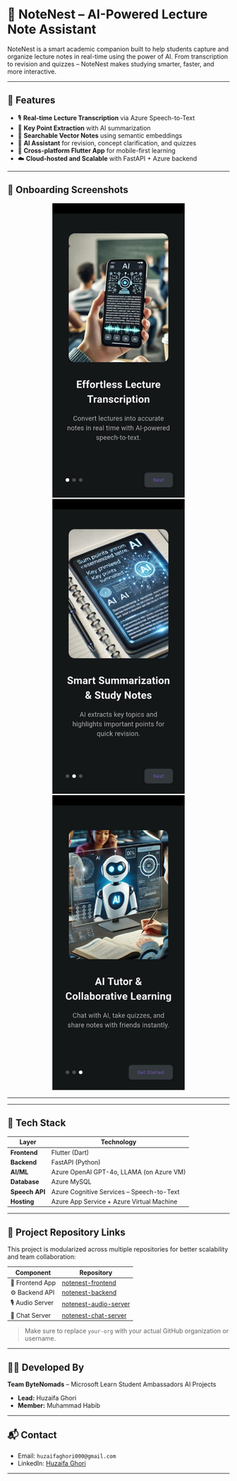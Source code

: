 # 📘 NoteNest – AI-Powered Lecture Note Assistant

NoteNest is a smart academic companion built to help students capture and organize lecture notes in real-time using the power of AI. From transcription to revision and quizzes – NoteNest makes studying smarter, faster, and more interactive.

---

## 🚀 Features

- 🎙️ **Real-time Lecture Transcription** via Azure Speech-to-Text  
- 🧠 **Key Point Extraction** with AI summarization  
- 🔎 **Searchable Vector Notes** using semantic embeddings  
- 💬 **AI Assistant** for revision, concept clarification, and quizzes  
- 📲 **Cross-platform Flutter App** for mobile-first learning  
- ☁️ **Cloud-hosted and Scalable** with FastAPI + Azure backend  

---

## 📱 Onboarding Screenshots

<div align="center">
  <img src="https://github.com/Bytenomads/.github/blob/main/ob3.jpg" width="300"/>
  <img src="https://github.com/Bytenomads/.github/blob/main/ob2.jpg" width="300"/>
  <img src="https://github.com/Bytenomads/.github/blob/main/ob1.jpg" width="300"/>
</div>

---

---

## 🧰 Tech Stack

| Layer         | Technology                                  |
|---------------|----------------------------------------------|
| **Frontend**  | Flutter (Dart)                              |
| **Backend**   | FastAPI (Python)                            |
| **AI/ML**     | Azure OpenAI GPT-4o, LLAMA (on Azure VM)    |
| **Database**  | Azure MySQL                                 |
| **Speech API**| Azure Cognitive Services – Speech-to-Text   |
| **Hosting**   | Azure App Service + Azure Virtual Machine   |

---

## 🔗 Project Repository Links

This project is modularized across multiple repositories for better scalability and team collaboration:

| Component        | Repository                                                                 |
|------------------|-----------------------------------------------------------------------------|
| 📱 Frontend App   | [notenest-frontend](https://github.com/Bytenomads/notenest-frontend)       |
| ⚙️ Backend API    | [notenest-backend](https://github.com/Bytenomads/notenest-backend)          |
| 🎙️ Audio Server   | [notenest-audio-server](https://github.com/Bytenomads/notenest-audio-socket) |
| 💬 Chat Server    | [notenest-chat-server](https://github.com/Bytenomads/notenest-chatsocket)   |

> Make sure to replace `your-org` with your actual GitHub organization or username.

---

## 👨‍💻 Developed By

**Team ByteNomads** – Microsoft Learn Student Ambassadors AI Projects  
- **Lead:** Huzaifa Ghori  
- **Member:** Muhammad Habib  

---

## 📬 Contact

- Email: `huzaifaghori000@gmail.com`  
- LinkedIn: [Huzaifa Ghori](https://www.linkedin.com/in/huzaifa-ghori-2087771b3/)
  
---
